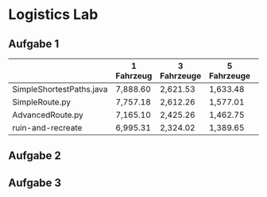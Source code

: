 # Logistics Lab

## Aufgabe 1

|                          | 1 Fahrzeug | 3 Fahrzeuge | 5 Fahrzeuge | Laufzeit |
|--------------------------|------------|-------------|-------------|----------|
| SimpleShortestPaths.java |   7,888.60 |    2,621.53 |    1,633.48 | instant  |
| SimpleRoute.py           |   7,757.18 |    2,612.26 |    1,577.01 | instant  |
| AdvancedRoute.py         |   7,165.10 |    2,425.26 |    1,462.75 | instant  |
| ruin-and-recreate        |   6,995.31 |    2,324.02 |    1,389.65 | ~ 90s    |

## Aufgabe 2

## Aufgabe 3